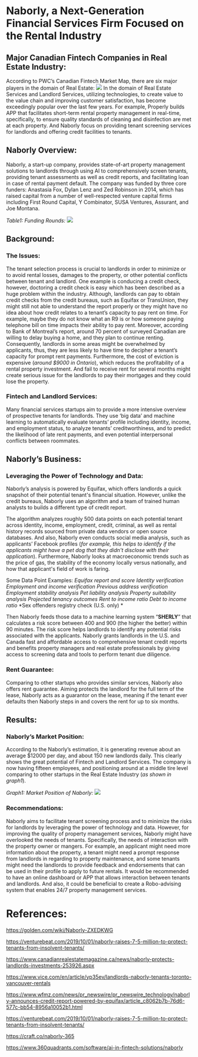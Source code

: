 # Naborly, a Next-Generation Financial Services Firm Focused on the Rental Industry

## Major Canadian Fintech Companies in Real Estate Industry:
According to PWC’s Canadian Fintech Market Map, there are six major players in the domain of Real Estate: 
![](http://leon/assignments_peng_gao/assignment1/pic/a0.png)
In the domain of Real Estate Services and Landlord Services, utilizing technologies, to create value to the value chain and improving customer satisfaction, has become exceedingly popular over the last few years. For example, Properly builds APP that facilitates short-term rental property management in real-time, specifically, to ensure quality standards of cleaning and disinfection are met at each property. And Naborly focus on providing tenant screening services for landlords and offering credit facilities to tenants. 

## Naborly Overview:
Naborly, a start-up company, provides state-of-art property management solutions to landlords through using AI to comprehensively screen tenants, providing tenant assessments as well as credit reports, and facilitating loan in case of rental payment default. The company was funded by three core funders: Anastasia Fox, Dylan Lenz and Zed Robinson in 2014, which has raised capital from a number of well-respected venture capital firms including First Round Capital, Y Combinator, SUSA Ventures, Assurant, and Joe Montana. 

*Table1: Funding Rounds:*
![](http://leon/assignments_peng_gao/assignment1/pic/a.png)

## Background:
### The Issues:
The tenant selection process is crucial to landlords in order to minimize or to avoid rental losses, damages to the property, or other potential conflicts between tenant and landlord. One example is conducing a credit check, however, doctoring a credit check is easy which has been described as a huge problem within the industry. Although, landlords can pay to obtain credit checks from the credit bureaus, such as Equifax or TransUnion, they might still not able to understand the report properly or they might have no idea about how credit relates to a tenant’s capacity to pay rent on time. For example, maybe they do not know what an R9 is or how someone paying telephone bill on time impacts their ability to pay rent. Moreover, according to Bank of Montreal’s report, around 70 percent of surveyed Canadian are willing to delay buying a home, and they plan to continue renting. Consequently, landlords in some areas might be overwhelmed by applicants, thus, they are less likely to have time to decipher a tenant’s capacity for prompt rent payments. Furthermore, the cost of eviction is expensive (*around $9000 in Ontario*), which reduces the profitability of a rental property investment. And fail to receive rent for several months might create serious issue for the landlords to pay their mortgages and they could lose the property.

### Fintech and Landlord Services:
Many financial services startups aim to provide a more intensive overview of prospective tenants for landlords. They use ‘big data’ and machine learning to automatically evaluate tenants’ profile including identity, income, and employment status, to analyze tenants’ creditworthiness, and to predict the likelihood of late rent payments, and even potential interpersonal conflicts between roommates.

## Naborly’s Business:
### Leveraging the Power of Technology and Data:
Naborly’s analysis is powered by Equifax, which offers landlords a quick snapshot of their potential tenant's financial situation. However, unlike the credit bureaus, Naborly uses an algorithm and a team of trained human analysts to builds a different type of credit report. 

The algorithm analyzes roughly 500 data points on each potential tenant across identity, income, employment, credit, criminal, as well as rental history records sourced from private data vendors or open source databases. And also, Naborly even conducts social media analysis, such as applicants’ Facebook profiles (*for example, this helps to identify if the applicants might have a pet dog that they didn't disclose with their application*). Furthermore, Naborly looks at macroeconomic trends such as the price of gas, the stability of the economy locally versus nationally, and how that applicant's field of work is faring.

Some Data Point Examples:
*Equifax report and score*
*Identity verification*
*Employment and income verification*
*Previous address verification*
*Employment stability analysis*
*Pet liability analysis*
*Property suitability analysis*
*Projected tenancy outcomes*
*Rent to income ratio*
*Debt to income ratio*
*Sex offenders registry check (U.S. only) *

Then Naborly feeds those data to a machine learning system “**SHERLY**” that calculates a risk score between 400 and 900 (the higher the better) within 90 minutes. The risk score helps landlords to identify any potential risks associated with the applicants. Naborly grants landlords in the U.S. and Canada fast and affordable access to comprehensive tenant credit reports and benefits property managers and real estate professionals by giving access to screening data and tools to perform tenant due diligence.

### Rent Guarantee:
Comparing to other startups who provides similar services, Naborly also offers rent guarantee. Aiming protects the landlord for the full term of the lease, Naborly acts as a guarantor on the lease, meaning if the tenant ever defaults then Naborly steps in and covers the rent for up to six months.

## Results:
### Naborly’s Market Position:
According to the Naborly’s estimation, it is generating revenue about an average $12000 per day, and about 150 new landlords daily. This clearly shows the great potential of Fintech and Landlord Services. The company is now having fifteen employees, and positioning around at a middle tire level comparing to other startups in the Real Estate Industry (*as shown in graph1*). 

*Graph1: Market Position of Naborly:*
![](http://leon/assignments_peng_gao/assignment1/pic/a1.png)

### Recommendations:
Naborly aims to facilitate tenant screening process and to minimize the risks for landlords by leveraging the power of technology and data. However, for improving the quality of property management services, Naborly might have overlooked the needs of tenants. Specifically, the needs of interaction with the property owner or mangers. For example, an applicant might need more information about the property, a tenant might need a prompt response from landlords in regarding to property maintenance, and some tenants might need the landlords to provide feedback and endorsements that can be used in their profile to apply to future rentals. It would be recommended to have an online dashboard or APP that allows interaction between tenants and landlords. And also, it could be beneficial to create a Robo-advising system that enables 24/7 property management services. 


# References:
https://golden.com/wiki/Naborly-ZXEDKWG

https://venturebeat.com/2019/10/01/naborly-raises-7-5-million-to-protect-tenants-from-insolvent-tenants/

https://www.canadianrealestatemagazine.ca/news/naborly-protects-landlords-investments-253926.aspx

https://www.vice.com/en/article/yp35ev/landlords-naborly-tenants-toronto-vancouver-rentals

https://www.wfmz.com/news/pr_newswire/pr_newswire_technology/naborly-announces-credit-report-powered-by-equifax/article_c8062b7b-76d6-577c-bb54-8956a10052b1.html

https://venturebeat.com/2019/10/01/naborly-raises-7-5-million-to-protect-tenants-from-insolvent-tenants/

https://craft.co/naborly-365

https://www.360quadrants.com/software/ai-in-fintech-solutions/naborly
